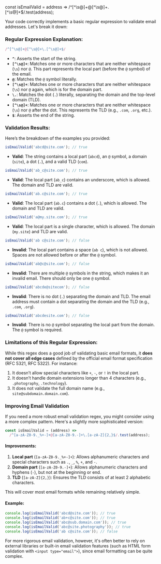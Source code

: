 const isEmailValid = address => /^[^\s@]+@[^\s@]+\.[^\s@]+$/.test(address);

Your code correctly implements a basic regular expression to validate email addresses. Let's break it down:

### Regular Expression Explanation:
```javascript
/^[^\s@]+@[^\s@]+\.[^\s@]+$/
```
- **`^`**: Asserts the start of the string.
- **`[^\s@]+`**: Matches one or more characters that are neither whitespace (`\s`) nor `@`. This part represents the local part (before the `@` symbol) of the email.
- **`@`**: Matches the `@` symbol literally.
- **`[^\s@]+`**: Matches one or more characters that are neither whitespace (`\s`) nor `@` again, which is for the domain part.
- **`\.`**: Matches the dot (`.`) literally, separating the domain and the top-level domain (TLD).
- **`[^\s@]+`**: Matches one or more characters that are neither whitespace (`\s`) nor `@` after the dot. This represents the TLD (e.g., `.com`, `.org`, etc.).
- **`$`**: Asserts the end of the string.

### Validation Results:
Here’s the breakdown of the examples you provided:

```javascript
isEmailValid('abcd@site.com'); // true
```
- **Valid**: The string contains a local part (`abcd`), an `@` symbol, a domain (`site`), a dot (`.`), and a valid TLD (`com`).

```javascript
isEmailValid('ab_c@site.com'); // true
```
- **Valid**: The local part (`ab_c`) contains an underscore, which is allowed. The domain and TLD are valid.

```javascript
isEmailValid('ab.c@site.com'); // true
```
- **Valid**: The local part (`ab.c`) contains a dot (`.`), which is allowed. The domain and TLD are valid.

```javascript
isEmailValid('a@my.site.com'); // true
```
- **Valid**: The local part is a single character, which is allowed. The domain (`my.site`) and TLD are valid.

```javascript
isEmailValid('ab c@site.com'); // false
```
- **Invalid**: The local part contains a space (`ab c`), which is not allowed. Spaces are not allowed before or after the `@` symbol.

```javascript
isEmailValid('ab@c@site.com'); // false
```
- **Invalid**: There are multiple `@` symbols in the string, which makes it an invalid email. There should only be one `@` symbol.

```javascript
isEmailValid('abcde@sitecom'); // false
```
- **Invalid**: There is no dot (`.`) separating the domain and TLD. The email address must contain a dot separating the domain and the TLD (e.g., `.com`, `.org`).

```javascript
isEmailValid('abcdesite.com'); // false
```
- **Invalid**: There is no `@` symbol separating the local part from the domain. The `@` symbol is required.

### Limitations of this Regular Expression:
While this regex does a good job of validating basic email formats, it **does not cover all edge cases** defined by the official email format specification (RFC 5321, RFC 5322). For instance:
1. It doesn’t allow special characters like `+`, `-`, or `!` in the local part.
2. It doesn’t handle domain extensions longer than 4 characters (e.g., `.photography`, `.technology`).
3. It does not validate the full domain name (e.g., `site@subdomain.domain.com`).

### Improving Email Validation
If you need a more robust email validation regex, you might consider using a more complex pattern. Here's a slightly more sophisticated version:

```javascript
const isEmailValid = (address) =>
  /^[a-zA-Z0-9._%+-]+@[a-zA-Z0-9.-]+\.[a-zA-Z]{2,}$/.test(address);
```

#### Improvements:
1. **Local part** (`[a-zA-Z0-9._%+-]+`): Allows alphanumeric characters and special characters such as `.`, `_`, `%`, `+`, and `-`.
2. **Domain part** (`[a-zA-Z0-9.-]+`): Allows alphanumeric characters and hyphens (`-`), but not at the beginning or end.
3. **TLD** (`[a-zA-Z]{2,}`): Ensures the TLD consists of at least 2 alphabetic characters.

This will cover most email formats while remaining relatively simple.

#### Example:

```javascript
console.log(isEmailValid('abcd@site.com')); // true
console.log(isEmailValid('ab+c@site.com')); // true
console.log(isEmailValid('abc@sub.domain.com')); // true
console.log(isEmailValid('abc@site.photography')); // true
console.log(isEmailValid('ab c@site.com')); // false
``` 

For more rigorous email validation, however, it's often better to rely on external libraries or built-in email validation features (such as HTML form validation with `<input type="email">`), since email formatting can be quite complex.